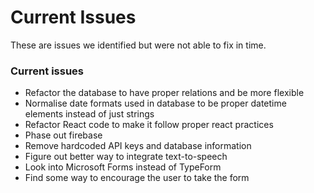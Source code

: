 # Current Issues

These are issues we identified but were not able to fix in time.

### Current issues
- Refactor the database to have proper relations and be more flexible
- Normalise date formats used in database to be proper datetime elements instead of just strings
- Refactor React code to make it follow proper react practices
- Phase out firebase
- Remove hardcoded API keys and database information
- Figure out better way to integrate text-to-speech
- Look into Microsoft Forms instead of TypeForm
- Find some way to encourage the user to take the form

